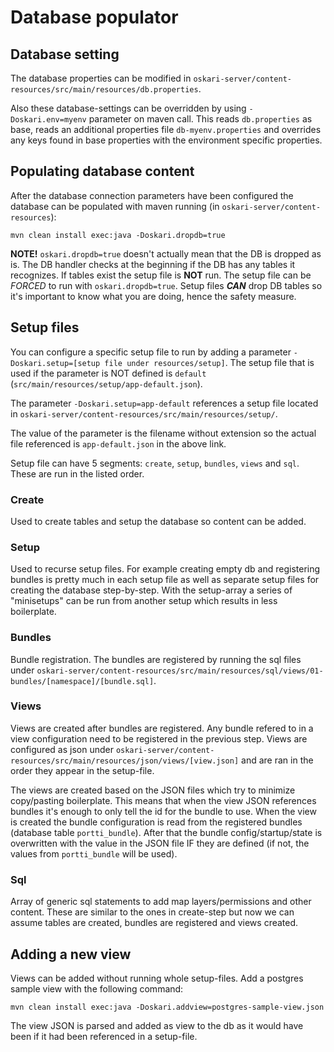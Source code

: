# Database populator

## Database setting

The database properties can be modified in `oskari-server/content-resources/src/main/resources/db.properties`.

Also these database-settings can be overridden by using `-Doskari.env=myenv` parameter on maven call.
This reads `db.properties` as base, reads an additional properties file `db-myenv.properties` and overrides any keys found in base properties with the environment specific properties.

## Populating database content

After the database connection parameters have been configured the database can be populated with maven running (in `oskari-server/content-resources`):

    mvn clean install exec:java -Doskari.dropdb=true

**NOTE!** `oskari.dropdb=true` doesn't actually mean that the DB is dropped as is. The DB handler checks at the beginning if the DB has any tables it recognizes.
If tables exist the setup file is **NOT** run. The setup file can be *FORCED* to run with `oskari.dropdb=true`. Setup files ***CAN*** drop DB tables so it's important to know what you are doing, hence the  safety measure.

## Setup files

You can configure a specific setup file to run by adding a parameter `-Doskari.setup=[setup file under resources/setup]`. The setup file that is used if the parameter is NOT defined is `default` (`src/main/resources/setup/app-default.json`).

The parameter `-Doskari.setup=app-default` references a setup file located in `oskari-server/content-resources/src/main/resources/setup/`.

The value of the parameter is the filename without extension so the actual file referenced is `app-default.json` in the above link.

Setup file can have 5 segments: `create`, `setup`, `bundles`, `views` and `sql`. These are run in the listed order.

### Create

Used to create tables and setup the database so content can be added.

### Setup

Used to recurse setup files. For example creating empty db and registering bundles is pretty much in each setup file as well as
separate setup files for creating the database step-by-step. With the setup-array a series of "minisetups" can be run from another setup which results in less boilerplate.

### Bundles

Bundle registration. The bundles are registered by running the sql files under `oskari-server/content-resources/src/main/resources/sql/views/01-bundles/[namespace]/[bundle.sql]`.

### Views

Views are created after bundles are registered. Any bundle refered to in a view configuration need to be registered in the previous step.
Views are configured as json under `oskari-server/content-resources/src/main/resources/json/views/[view.json]` and are ran in the order they appear in the setup-file.

The views are created based on the JSON files which try to minimize copy/pasting boilerplate.
This means that when the view JSON references bundles it's enough to only tell the id for the bundle to use.
When the view is created the bundle configuration is read from the registered bundles (database table `portti_bundle`).
After that the bundle config/startup/state is overwritten with the value in the JSON file IF they are defined (if not, the values from `portti_bundle` will be used).

### Sql

Array of generic sql statements to add map layers/permissions and other content.
These are similar to the ones in create-step but now we can assume tables are created, bundles are registered and views created.

## Adding a new view

Views can be added without running whole setup-files. Add a postgres sample view with the following command:

    mvn clean install exec:java -Doskari.addview=postgres-sample-view.json

The view JSON is parsed and added as view to the db as it would have been if it had been referenced in a setup-file.

